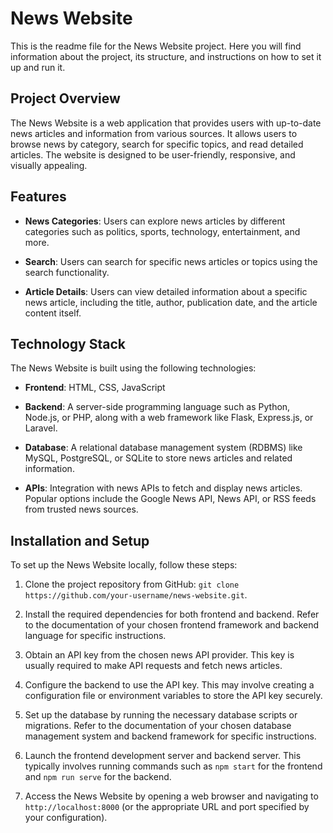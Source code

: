 # News Website

This is the readme file for the News Website project. Here you will find information about the project, its structure, and instructions on how to set it up and run it.

## Project Overview

The News Website is a web application that provides users with up-to-date news articles and information from various sources. It allows users to browse news by category, search for specific topics, and read detailed articles. The website is designed to be user-friendly, responsive, and visually appealing.

## Features

- **News Categories**: Users can explore news articles by different categories such as politics, sports, technology, entertainment, and more.

- **Search**: Users can search for specific news articles or topics using the search functionality.

- **Article Details**: Users can view detailed information about a specific news article, including the title, author, publication date, and the article content itself.

## Technology Stack

The News Website is built using the following technologies:

- **Frontend**: HTML, CSS, JavaScript

- **Backend**: A server-side programming language such as Python, Node.js, or PHP, along with a web framework like Flask, Express.js, or Laravel.

- **Database**: A relational database management system (RDBMS) like MySQL, PostgreSQL, or SQLite to store news articles and related information.

- **APIs**: Integration with news APIs to fetch and display news articles. Popular options include the Google News API, News API, or RSS feeds from trusted news sources.

## Installation and Setup

To set up the News Website locally, follow these steps:

1. Clone the project repository from GitHub: `git clone https://github.com/your-username/news-website.git`.

2. Install the required dependencies for both frontend and backend. Refer to the documentation of your chosen frontend framework and backend language for specific instructions.

3. Obtain an API key from the chosen news API provider. This key is usually required to make API requests and fetch news articles.

4. Configure the backend to use the API key. This may involve creating a configuration file or environment variables to store the API key securely.

5. Set up the database by running the necessary database scripts or migrations. Refer to the documentation of your chosen database management system and backend framework for specific instructions.

6. Launch the frontend development server and backend server. This typically involves running commands such as `npm start` for the frontend and `npm run serve` for the backend.

7. Access the News Website by opening a web browser and navigating to `http://localhost:8000` (or the appropriate URL and port specified by your configuration).

